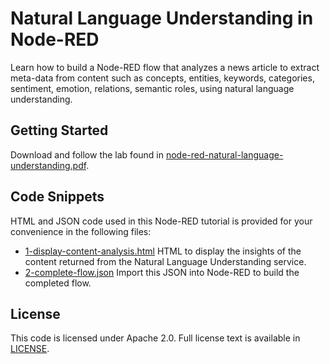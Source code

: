 # Natural Language Understanding in Node-RED

Learn how to build a Node-RED flow that analyzes a news article to extract meta-data from content such as concepts, entities, keywords, categories, sentiment, emotion, relations, semantic roles, using natural language understanding.

## Getting Started

Download and follow the lab found in [node-red-natural-language-understanding.pdf](https://github.com/jeancarl/node-red-labs/tree/master/node-red-natural-language-understanding/node-red-natural-language-understanding.pdf).

## Code Snippets

HTML and JSON code used in this Node-RED tutorial is provided for your convenience in the following files:

* [1-display-content-analysis.html](https://github.com/jeancarl/node-red-labs/tree/master/node-red-natural-language-understanding/code/1-display-content-analysis.html) HTML to display the insights of the content returned from the Natural Language Understanding service.
* [2-complete-flow.json](https://github.com/jeancarl/node-red-labs/tree/master/node-red-natural-language-understanding/code/2-complete-flow.json) Import this JSON into Node-RED to build the completed flow.

## License

This code is licensed under Apache 2.0. Full license text is available in [LICENSE](https://github.com/jeancarl/node-red-labs/tree/master/node-red-natural-language-understanding/LICENSE).
